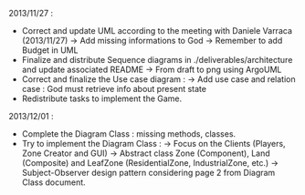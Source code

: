 2013/11/27 :
- Correct and update UML according to the meeting with Daniele Varraca (2013/11/27)
	  -> Add missing informations to God
	  -> Remember to add Budget in UML
- Finalize and distribute Sequence diagrams in ./deliverables/architecture and update associated README
  	  -> From draft to png using ArgoUML
- Correct and finalize the Use case diagram : 
  	  -> Add use case and relation case :
	     God must retrieve info about present state
- Redistribute tasks to implement the Game.

2013/12/01 :
- Complete the Diagram Class : missing methods, classes.
- Try to implement the Diagram Class :
	  -> Focus on the Clients (Players, Zone Creator and GUI)
	  -> Abstract class Zone (Component), Land (Composite) and LeafZone (ResidentialZone, IndustrialZone, etc.)
	  -> Subject-Observer design pattern considering page 2 from Diagram Class document.
	   